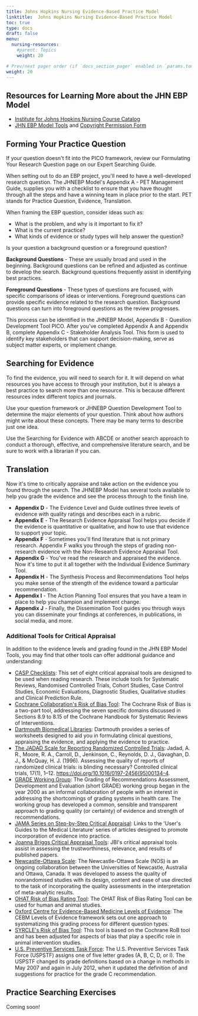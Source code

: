 ```yaml
---
title: Johns Hopkins Nursing Evidence-Based Practice Model
linktitle:  Johns Hopkins Nursing Evidence-Based Practice Model
toc: true
type: docs
draft: false
menu:
  nursing-resources:
    #parent: Topics
    weight: 20

# Prev/next pager order (if `docs_section_pager` enabled in `params.toml`)
weight: 20
---
```




## Resources for Learning More about the JHN EBP Model

* [Institute for Johns Hopkins Nursing Course Catalog](https://www.ijhn-education.org/) 
* [JHN EBP Model Tools](https://www.hopkinsmedicine.org/evidence-based-practice/ijhn_2017_ebp.html) and [Copyright Permission Form](https://www.ijhn-education.org/node/18409#overlay-context=content/johns-hopkins-nursing-evidence-based-practice-model-and-tools)

## Forming Your Practice Question

If your question doesn't fit into the PICO framework, review our Formulating Your Research Question page on our Expert Searching Guide.

When setting out to do an EBP project, you'll need to have a well-developed research question. The JHNEBP Model's Appendix A - PET Management Guide, supplies you with a checklist to ensure that you have thought through all the steps and have a winning team in place prior to the start. PET stands for Practice Question, Evidence, Translation.

When framing the EBP question, consider ideas such as:

* What is the problem, and why is it important to fix it?
* What is the current practice?
* What kinds of evidence or study types will help answer the question?

Is your question a background question or a foreground question? 

**Background Questions** - These are usually broad and used in the beginning. Background questions can be refined and adjusted as continue to develop the search. Background questions frequently assist in identifying best practices.

**Foreground Questions** - These types of questions are focused, with specific comparisons of ideas or interventions. Foreground questions can provide specific evidence related to the research question. Background questions can turn into foreground questions as the review progresses.

This process can be identified in the JHNEBP Model, Appendix B - Question Development Tool PICO. After you've completed Appendix A and Appendix B, complete Appendix C - Stakeholder Analysis Tool. This form is used to identify key stakeholders that can support decision-making, serve as subject matter experts, or implement change.

## Searching for Evidence

To find the evidence, you will need to search for it. It will depend on what resources you have access to through your institution, but it is always a best practice to search more than one resource. This is because different resources index different topics and journals. 

Use your question framework or JHNEBP Question Development Tool to determine the major elements of your question. Think about how authors might write about these concepts. There may be many terms to describe just one idea.

Use the Searching for Evidence with ABCDE or another search approach to conduct a thorough, effective, and comprehensive literature search, and be sure to work with a librarian if you can.



## Translation

Now it's time to critically appraise and take action on the evidence you found through the search. The JHNEBP Model has several tools available to help you grade the evidence and see the process through to the finish line.

* **Appendix D** - The Evidence Level and Guide outlines three levels of evidence with quality ratings and describes each in a rubric.
* **Appendix E** - The Research Evidence Appraisal Tool helps you decide if the evidence is quantitative or qualitative, and how to use that evidence to support your topic.
* **Appendix F** - Sometimes you'll find literature that is not primary research. Appendix F walks you through the steps of grading non-research evidence with the Non-Research Evidence Appraisal Tool.
* **Appendix G** - You've read the research and appraised the evidence. Now it's time to put it all together with the Individual Evidence Summary Tool.
* **Appendix H** - The Synthesis Process and Recommendations Tool helps you make sense of the strength of the evidence toward a particular recommendation.
* **Appendix I** - The Action Planning Tool ensures that you have a team in place to help you champion and implement change.
* **Appendix J** - Finally, the Dissemination Tool guides you through ways you can disseminate your findings at conferences, in publications, in social media, and more.

### Additional Tools for Critical Appraisal

In addition to the evidence levels and grading found in the JHN EBP Model Tools, you may find that other tools can offer additional guidance and understanding:

* [CASP Checklists](https://casp-uk.net/casp-tools-checklists/): This set of eight critical appraisal tools are designed to be used when reading research. These include tools for Systematic Reviews, Randomised Controlled Trials, Cohort Studies, Case Control Studies, Economic Evaluations, Diagnostic Studies, Qualitative studies and Clinical Prediction Rule.
* [Cochrane Collaboration's Risk of Bias Tool](http://handbook-5-1.cochrane.org/chapter_8/8_5_the_cochrane_collaborations_tool_for_assessing_risk_of_bias.htm): The Cochrane Risk of Bias is a two-part tool, addressing the seven specific domains discussed in Sections 8.9 to 8.15 of the Cochrane Handbook for Systematic Reviews of Interventions.
* [Dartmouth Biomedical Libraries](http://www.dartmouth.edu/~library/biomed/guides/research/ebm-resources-materials.html?mswitch-redir=classic): Dartmouth provides a series of worksheets designed to aid you in formulating clinical questions, appraising the evidence, and applying the evidence to practice.
* [The JADAD Scale for Reporting Randomized Controlled Trials](https://onlinelibrary.wiley.com/doi/pdf/10.1002/9780470988343.app1): Jadad, A. R., Moore, R. A., Carroll, D., Jenkinson, C., Reynolds, D. J., Gavaghan, D. J., & McQuay, H. J. (1996). Assessing the quality of reports of randomized clinical trials: is blinding necessary? Controlled clinical trials, 17(1), 1–12. https://doi.org/10.1016/0197-2456(95)00134-4.
* [GRADE Working Group](http://www.gradeworkinggroup.org/index.htm): The Grading of Recommendations Assessment, Development and Evaluation (short GRADE) working group began in the year 2000 as an informal collaboration of people with an interest in addressing the shortcomings of grading systems in health care. The working group has developed a common, sensible and transparent approach to grading quality (or certainty) of evidence and strength of recommendations.
* [JAMA Series on Step-by-Step Critical Appraisal](http://www.hopkinsmedicine.org/gim/training/Osler/osler_JAMA_Steps.html): Links to the 'User's Guides to the Medical Literature' series of articles designed to promote incorporation of evidence into practice.
* [Joanna Briggs Critical Appraisal Tools](https://joannabriggs.org/critical-appraisal-tools): JBI's critical appraisal tools assist in assessing the trustworthiness, relevance, and results of published papers.
* [Newcastle-Ottawa Scale](http://www.ohri.ca/programs/clinical_epidemiology/oxford.asp): The Newcastle-Ottawa Scale (NOS) is an ongoing collaboration between the Universities of Newcastle, Australia and Ottawa, Canada. It was developed to assess the quality of nonrandomised studies with its design, content and ease of use directed to the task of incorporating the quality assessments in the interpretation of meta-analytic results.
* [OHAT Risk of Bias Rating Tool](https://ntp.niehs.nih.gov/ntp/ohat/pubs/riskofbiastool_508.pdf): The OHAT Risk of Bias Rating Tool can be used for human and animal studies.
* [Oxford Centre for Evidence-Based Medicine Levels of Evidence](https://www.cebm.net/2016/05/ocebm-levels-of-evidence/): The CEBM Levels of Evidence framework sets out one approach to systematizing this grading process for different question types.
* [SYRCLE's Risk of Bias Tool](https://bmcmedresmethodol.biomedcentral.com/articles/10.1186/1471-2288-14-43): This tool is based on the Cochrane RoB tool and has been adjusted for aspects of bias that play a specific role in animal intervention studies.
* [U.S. Preventive Services Task Force](https://www.uspreventiveservicestaskforce.org/uspstf/grade-definitions): The U.S. Preventive Services Task Force (USPSTF) assigns one of five letter grades (A, B, C, D, or I). The USPSTF changed its grade definitions based on a change in methods in May 2007 and again in July 2012, when it updated the definition of and suggestions for practice for the grade C recommendation.

## Practice Searching Exercises

Coming soon!